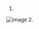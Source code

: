 1.
![image](https://github.com/user-attachments/assets/70985732-e8ce-4c42-b752-c4d038aa488b)
2.







































